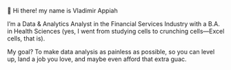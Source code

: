 👋 Hi there! my name is Vladimir Appiah

I’m a Data & Analytics Analyst in the Financial Services Industry with a B.A. in Health Sciences
(yes, I went from studying cells to crunching cells—Excel cells, that is).

My goal? To make data analysis as painless as possible, so you can level up, land a job you love, and maybe even afford that extra guac.

